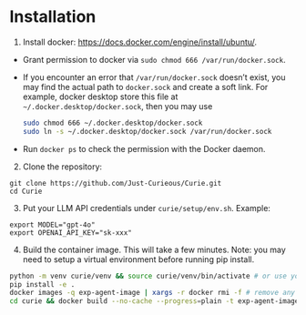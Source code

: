 # Installation

1. Install docker: https://docs.docker.com/engine/install/ubuntu/. 

  - Grant permission to docker via `sudo chmod 666 /var/run/docker.sock`. 

  - If you encounter an error that `/var/run/docker.sock` doesn’t exist, you may find the actual path to `docker.sock` and create a soft link. For example, docker desktop store this file at `~/.docker.desktop/docker.sock`, then you may use

    ```bash
    sudo chmod 666 ~/.docker.desktop/docker.sock
    sudo ln -s ~/.docker.desktop/docker.sock /var/run/docker.sock
    ```

  - Run `docker ps` to check the permission with the Docker daemon.

2. Clone the repository:

```
git clone https://github.com/Just-Curieous/Curie.git
cd Curie
```

3. Put your LLM API credentials under `curie/setup/env.sh`. Example: 

```
export MODEL="gpt-4o" 
export OPENAI_API_KEY="sk-xxx" 
```

4. Build the container image. This will take a few minutes. Note: you may need to setup a virtual environment before running pip install.

```bash
python -m venv curie/venv && source curie/venv/bin/activate # or use your own venv
pip install -e .
docker images -q exp-agent-image | xargs -r docker rmi -f # remove any existing conflict image
cd curie && docker build --no-cache --progress=plain -t exp-agent-image -f ExpDockerfile_default .. && cd -
```
